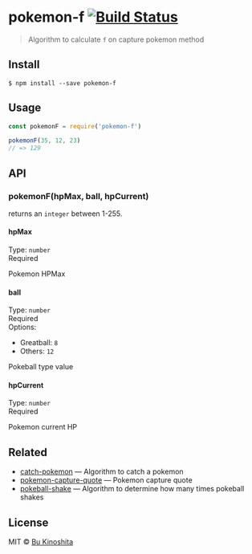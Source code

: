 # pokemon-f [![Build Status](https://travis-ci.org/bukinoshita/pokemon-f.svg?branch=master)](https://travis-ci.org/bukinoshita/pokemon-f)

> Algorithm to calculate `f` on capture pokemon method


## Install

```
$ npm install --save pokemon-f
```


## Usage
```js
const pokemonF = require('pokemon-f')

pokemonF(35, 12, 23)
// => 129
```


## API

### pokemonF(hpMax, ball, hpCurrent)

returns an `integer` between 1-255.

#### hpMax

Type: `number`<br/>
Required

Pokemon HPMax

#### ball

Type: `number`<br/>
Required<br/>
Options:
- Greatball: `8`
- Others: `12`

Pokeball type value


#### hpCurrent

Type: `number`<br/>
Required

Pokemon current HP


## Related

- [catch-pokemon](https://github.com/bukinoshita/catch-pokemon) — Algorithm to catch a pokemon
- [pokemon-capture-quote](https://github.com/bukinoshita/pokemon-capture-quote) — Pokemon capture quote
- [pokeball-shake](https://github.com/bukinoshita/pokeball-shake) — Algorithm to determine how many times pokeball shakes


## License

MIT © [Bu Kinoshita](https://bukinoshita.io)
